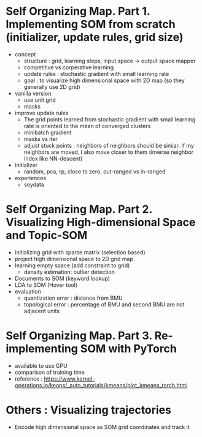 # Self Organizing Map. Part 1. Implementing SOM from scratch (initializer, update rules, grid size)

- concept
  - structure : grid, learning steps, input space -> output space mapper
  - competitive vs corperative learning
  - update rules : stochastic gradient with small learning rate
  - goal : to visualize high dimensional space with 2D map (so they generally use 2D grid)
- vanilla version
  - use unit grid
  - masks
- improve update rules
  - The grid points learned from stochastic gradient with small learning rate is oriented to the mean of converged clusters
  - minibatch gradient
  - masks vs iter
  - adjust stuck points : neighbors of neighbors should be simiar. If my neighbors are moved, I also move closer to them (inverse neighbor index like NN-descent)
- initializer
  - random, pca, rp, close to zero, out-ranged vs in-ranged
- experiences
  - soydata

# Self Organizing Map. Part 2. Visualizing High-dimensional Space and Topic-SOM

- initializing grid with sparse matrix (selection based)
- project high dimensional space to 2D grid map
- learning empty space (add constraint to grid)
  - density estimation: outlier detection
- Documents to SOM (keyword lookup)
- LDA to SOM (Hover tool)
- evaluation
  - quantization error : distance from BMU
  - topological error : percentage of BMU and second BMU are not adjacent units

# Self Organizing Map. Part 3. Re-implementing SOM with PyTorch

- available to use GPU
- comparison of training time
- reference : https://www.kernel-operations.io/keops/_auto_tutorials/kmeans/plot_kmeans_torch.html

# Others : Visualizing trajectories

- Encode high dimensional space as SOM grid coordinates and track it
